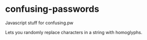 # confusing-passwords
Javascript stuff for confusing.pw

Lets you randomly replace characters in a string with homoglyphs.
